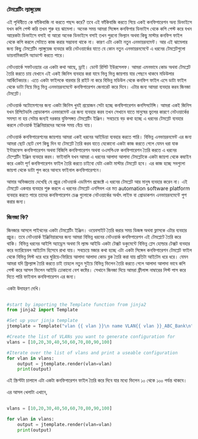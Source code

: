 ### টেমপ্লেটিং ল্যাঙ্গুয়েজ

এই পৃথিবীতে কে ফাঁকিবাজি না করতে পছন্দ করে? তবে এই ফাঁকিবাজি করতে গিয়ে একই কনফিগারেশন অন্য ডিভাইসে যখন কপি পেস্ট করি তখন শুরু হয় ঝামেলা। অনেক সময় আমরা সিঙ্গেল কনফিগার ডিভাইস থেকে কপি পেস্ট করে যখন আরেকটা ডিভাইসে বসাই বা আরো অনেক ডিভাইসে বসাই তখন পুরনো ভিল্যান অথবা কিছু মাস্টার কনফিগ ফাইল থেকে কপি করলে সেটাতে কাজ করার সম্ভাবনা থাকে না। কারণ এটা একটা নতুন এনভায়রনমেন্ট। আর এই ঝামেলার জন্য কিছু টেমপ্লেটিং ল্যাঙ্গুয়েজ ব্যবহার করি নেটওয়ার্কের যাতে যে কোন নতুন এনভায়রনমেন্টে এ ধরনের টেমপ্লেটগুলো ডায়নামিক্যালি অ্যাডাপ্ট করতে পারে। 

নেটওয়ার্কে সফটওয়্যার এর একটা কথা আছে, ড্রাই। ডোন্ট রিপিট ইউরসেলফ। আমরা এমনভাবে কোড অথবা টেমপ্লেট তৈরি করতে চায় যেখানে এই একই জিনিস ব্যবহার করা যাবে ভিন্ন ভিন্ন জায়গায় যার পেছনে থাকবে মডিউলার আর্কিটেকচার। এতে একটা ফাইলকে বারবার রি রাইট না করে বিভিন্ন মডিউল থেকে কনফিগ ফাইল এসে ডাটা ফাইল থেকে ডাটা নিয়ে ভিন্ন ভিন্ন এনভায়রনমেন্টে কনফিগারেশন জেনারেট করে দিবে। এটার জন্য আমরা ব্যবহার করব জিনজা টেমপ্লেট।

নেটওয়ার্ক অটোমেশনের জন্য একটা জিনিস খুবই প্রয়োজন সেটা হচ্ছে কনফিগারেশন কনসিসটেন্সি। আমরা একই জিনিস যখন রিপিটেডলি প্রোডাকশন এনভারমেন্ট এর জন্য ব্যবহার করব তখন সেখানে যাতে মানুষের ভুলের কারণে নেটওয়ার্কের সমস্যা না হয় সেটার জন্যই দরকার যুক্তিসঙ্গত টেমপ্লেটিং ইঞ্জিন। সবচেয়ে বড় কথা হচ্ছে এ ধরনের টেমপ্লেট ব্যবহার করলে নেটওয়ার্ক ইঞ্জিনিয়ারদের অনেক সময় বেঁচে যায়। 

নেটওয়ার্ক কনফিগারেশনের জায়গায় আমরা একই ধরনের আইডিয়া ব্যবহার করতে পারি। বিভিন্ন এনভায়রনমেন্ট এর জন্য আমরা ছোট ছোট বেশ কিছু দিন যা টেমপ্লেট তৈরি করব যাতে যেকোনো একটা কাজ করতে গেলে যেমন ধরা যাক ইন্টারফেস কনফিগারেশন অথবা বিজিপি কনফিগারেশন অথবা ওএসপিএফ কনফিগারেশন তৈরি করতে এ ধরনের টেম্প্লেটিং ইঞ্জিন ব্যবহার করব। ফাইনালি যখন আমরা এ ধরনের আলাদা আলাদা টেমপ্লেটকে একটা জায়গা থেকে কম্বাইন করে একটা পূর্ণ কনফিগারেশন ফাইল তৈরি করতে চাইবো যেটা একটা মাস্টার টেমপ্লেট হবে। এর কাজ হচ্ছে সবগুলো জায়গা থেকে ডাটা পুল করে আনবে ফাইনাল কনফিগারেশনে। 

আমার অভিজ্ঞতায় দেখেছি যে প্রচুর নেটওয়ার্ক এডমিশন প্রজেক্টে এ ধরনের টেমপ্লেট আর মানুষ ব্যবহার করেন না। এই টেমপ্লেট একবার ব্যবহার শুরু করলে এ ধরনের টেমপ্লেট এনসিবল এর মত automation software platform ব্যবহার করতে পারে তাদের কনফিগারেশন চেঞ্জ গুলোকে নেটওয়ার্কের অর্থাৎ লাইভ বা প্রোডাকশন এনভায়রনমেন্টে পুশ করার জন্য।

### জিনজা কি? 

জিনজার আসলে পাইথনের একটা টেমপ্লেটিং ইঞ্জিন। ওয়েবসাইট তৈরি করার সময় ডিজঙ্গ অথবা ফ্লাসকে এটার ব্যবহার প্রচুর। তবে নেটওয়ার্ক ইঞ্জিনিয়ারদের জন্য আমরা বিভিন্ন ধরনের নেটওয়ার্ক কনফিগারেশন এই টেমপ্লেটে তৈরি করে থাকি। বিভিন্ন ধরনের আইপি অ্যাড্রেস অথবা বি ল্যান্ড আইডি একটা টেক্সট ডকুমেন্টে বিভিন্ন প্লেস হোল্ডার টেক্সট ব্যবহার করে ভ্যারিয়েবল আইটেম হিসেবে রাখা যায়। সবচেয়ে মজার কথা হচ্ছে এটা একটা সিঙ্গেল কনফিগারেশন টেমপ্লেট ফাইল থেকে বিভিন্ন লিস্ট ধরে ধরে ঘুরিয়ে-ফিরিয়ে আলাদা আলাদা কোড ব্লক তৈরি করা যায় প্রতিটা আইটেম ধরে ধরে। যেমন আমরা যদি ফ্রিল্যান্স তৈরি করতে চাই তাহলে নতুন সুইচে বিভিন্ন ভিলেন তৈরি করতে গেলে আলাদা আলাদা ভাবে কপি পেস্ট করে আসল ভিলেন আইডি ঢোকানো বেশ কষ্টের। সেখানে জিনজা দিয়ে আমরা ফ্রীলান্স নাম্বারের লিস্ট পাস করে দিতে পারি ফাইনাল কনফিগারেশন এর জন্য। 

একটা উদাহরণ দেখি। 

```python 

#start by importing the Template function from jinja2
from jinja2 import Template

#Set up your jinja template
jtemplate = Template("vlan {{ vlan }}\n name VLAN{{ vlan }}_ABC_Bank\n")

#Create the list of VLANs you want to generate configuration for
vlans = [10,20,30,40,50,60,70,80,90,100]

#Iterate over the list of vlans and print a useable configuration
for vlan in vlans:
    output = jtemplate.render(vlan=vlan)
    print(output)
```

এই স্ক্রিপ্টটা চালালে এটা একটা কনফিগারেশন ফাইল তৈরি করে দিবে যার মধ্যে ভিলেন ১০ থেকে ১০০ পর্যন্ত থাকবে।

এর আসল খেলাটা এখানে,

```python

vlans = [10,20,30,40,50,60,70,80,90,100]

for vlan in vlans:
    output = jtemplate.render(vlan=vlan)
    print(output)
```


